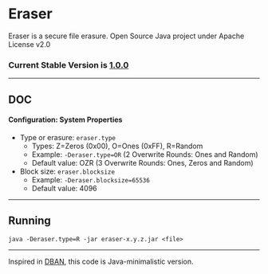 # Eraser

Eraser is a secure file erasure. Open Source Java project under Apache License v2.0

### Current Stable Version is [1.0.0](https://maven-release.s3.amazonaws.com/release/org/javastack/eraser/1.0.0/eraser-1.0.0.jar)

---

## DOC

#### Configuration: System Properties

 - Type or erasure: ```eraser.type```
   - Types: Z=Zeros (0x00), O=Ones (0xFF), R=Random
   - Example: ```-Deraser.type=OR``` (2 Overwrite Rounds: Ones and Random)
   - Default value: OZR (3 Overwrite Rounds: Ones, Zeros and Random)
 - Block size: ```eraser.blocksize```
   - Example: ```-Deraser.blocksize=65536```
   - Default value: 4096

---

## Running

    java -Deraser.type=R -jar eraser-x.y.z.jar <file>

---
Inspired in [DBAN](http://www.dban.org/), this code is Java-minimalistic version.
